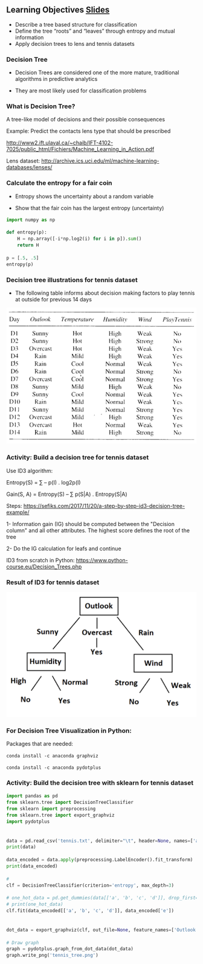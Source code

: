 ## Learning Objectives [Slides](./Notebooks/simple_Decison_Tree.ipynb)

- Describe a tree based structure for classification
- Define the tree “roots” and “leaves” through entropy and mutual information
- Apply decision trees to lens and tennis datasets

### Decision Tree

- Decision Trees are considered one of the more mature, traditional algorithms in predictive analytics

- They are most likely used for classification problems

### What is Decision Tree?

A tree-like model of decisions and their possible consequences

Example: Predict the contacts lens type that should be prescribed

http://www2.ift.ulaval.ca/~chaib/IFT-4102-7025/public_html/Fichiers/Machine_Learning_in_Action.pdf

Lens dataset: http://archive.ics.uci.edu/ml/machine-learning-databases/lenses/

### Calculate the entropy for a fair coin

- Entropy shows the uncertainty about a random variable

- Show that the fair coin has the largest entropy (uncertainty)
```python
import numpy as np

def entropy(p):
    H = np.array([-i*np.log2(i) for i in p]).sum()
    return H

p = [.5, .5]
entropy(p)
```
### Decision tree illustrations for tennis dataset

- The following table informs about decision making factors to play tennis at outside for previous 14 days

![](../Notebooks/Images/dst_1.png)

### Activity: Build a decision tree for tennis dataset

Use ID3 algorithm:

Entropy(S) = ∑ – p(I) . log2p(I)

Gain(S, A) = Entropy(S) – ∑  p(S|A) . Entropy(S|A)

Steps: https://sefiks.com/2017/11/20/a-step-by-step-id3-decision-tree-example/

1- Information gain (IG) should be computed between the "Decision column" and all other attributes. The highest score defines the root of the tree

2- Do the IG calculation for leafs and continue

ID3 from scratch in Python: https://www.python-course.eu/Decision_Trees.php

### Result of ID3 for tennis dataset

![](../Notebooks/Images/dst_2.png)

### For Decision Tree Visualization in Python:

Packages that are needed:

`conda install -c anaconda graphviz`

`conda install -c anaconda pydotplus`

### Activity: Build the decision tree with sklearn for tennis dataset

```python
import pandas as pd
from sklearn.tree import DecisionTreeClassifier
from sklearn import preprocessing
from sklearn.tree import export_graphviz
import pydotplus


data = pd.read_csv('tennis.txt', delimiter="\t", header=None, names=['a', 'b', 'c', 'd', 'e'])
print(data)

data_encoded = data.apply(preprocessing.LabelEncoder().fit_transform)
print(data_encoded)

#
clf = DecisionTreeClassifier(criterion='entropy', max_depth=3)

# one_hot_data = pd.get_dummies(data[['a', 'b', 'c', 'd']], drop_first=True)
# print(one_hot_data)
clf.fit(data_encoded[['a', 'b', 'c', 'd']], data_encoded['e'])


dot_data = export_graphviz(clf, out_file=None, feature_names=['Outlook', 'Temp.', 'Humidity', 'Wind'])

# Draw graph
graph = pydotplus.graph_from_dot_data(dot_data)
graph.write_png('tennis_tree.png')
```

